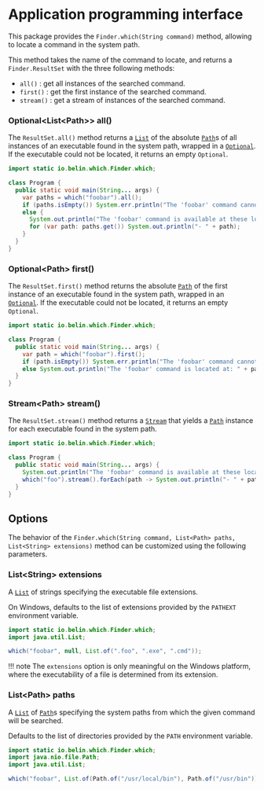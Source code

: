 # Application programming interface
This package provides the `Finder.which(String command)` method, allowing to locate a command in the system path.

This method takes the name of the command to locate, and returns a `Finder.ResultSet` with the three following methods:

- `all()` : get all instances of the searched command.
- `first()` : get the first instance of the searched command.
- `stream()` : get a stream of instances of the searched command.

### Optional&lt;List&lt;Path&gt;&gt; **all()**
The `ResultSet.all()` method returns a [`List`](https://docs.oracle.com/en/java/javase/17/docs/api/java.base/java/util/List.html)
of the absolute [`Path`](https://docs.oracle.com/en/java/javase/17/docs/api/java.base/java/nio/file/Path.html)s of all instances of an executable found in the system path, 
wrapped in a [`Optional`](https://docs.oracle.com/en/java/javase/17/docs/api/java.base/java/util/Optional.html).
If the executable could not be located, it returns an empty `Optional`.

```java
import static io.belin.which.Finder.which;

class Program {
  public static void main(String... args) {
    var paths = which("foobar").all();
    if (paths.isEmpty()) System.err.println("The 'foobar' command cannot be found.");
    else {
      System.out.println("The 'foobar' command is available at these locations:");
      for (var path: paths.get()) System.out.println("- " + path);
    }
  }
}
```

### Optional&lt;Path&gt; **first()**
The `ResultSet.first()` method returns the absolute [`Path`](https://docs.oracle.com/en/java/javase/17/docs/api/java.base/java/nio/file/Path.html)
of the first instance of an executable found in the system path, 
wrapped in an [`Optional`](https://docs.oracle.com/en/java/javase/17/docs/api/java.base/java/util/Optional.html).
If the executable could not be located, it returns an empty `Optional`.

```java
import static io.belin.which.Finder.which;

class Program {
  public static void main(String... args) {
    var path = which("foobar").first();
    if (path.isEmpty()) System.err.println("The 'foobar' command cannot be found.");
    else System.out.println("The 'foobar' command is located at: " + path.get());
  }
}
```

### Stream&lt;Path&gt; **stream()**
The `ResultSet.stream()` method returns a [`Stream`](https://docs.oracle.com/en/java/javase/17/docs/api/java.base/java/util/stream/Stream.html) that yields
a [`Path`](https://docs.oracle.com/en/java/javase/17/docs/api/java.base/java/nio/file/Path.html) instance for each executable found in the system path.

```java
import static io.belin.which.Finder.which;

class Program {
  public static void main(String... args) {
    System.out.println("The 'foobar' command is available at these locations:");
    which("foo").stream().forEach(path -> System.out.println("- " + path));
  }
}
```

## Options
The behavior of the `Finder.which(String command, List<Path> paths, List<String> extensions)` method can be customized using the following parameters.

### List&lt;String&gt; **extensions**
A [`List`](https://docs.oracle.com/en/java/javase/17/docs/api/java.base/java/util/List.html) of strings specifying the executable file extensions.

On Windows, defaults to the list of extensions provided by the `PATHEXT` environment variable.

```java
import static io.belin.which.Finder.which;
import java.util.List;

which("foobar", null, List.of(".foo", ".exe", ".cmd"));
```

!!! note
    The `extensions` option is only meaningful on the Windows platform,
    where the executability of a file is determined from its extension.

### List&lt;Path&gt; **paths**
A [`List`](https://docs.oracle.com/en/java/javase/17/docs/api/java.base/java/util/List.html)
of [`Path`](https://docs.oracle.com/en/java/javase/17/docs/api/java.base/java/nio/file/Path.html)s specifying the system paths
from which the given command will be searched.

Defaults to the list of directories provided by the `PATH` environment variable.

```java
import static io.belin.which.Finder.which;
import java.nio.file.Path;
import java.util.List;

which("foobar", List.of(Path.of("/usr/local/bin"), Path.of("/usr/bin")));
```

